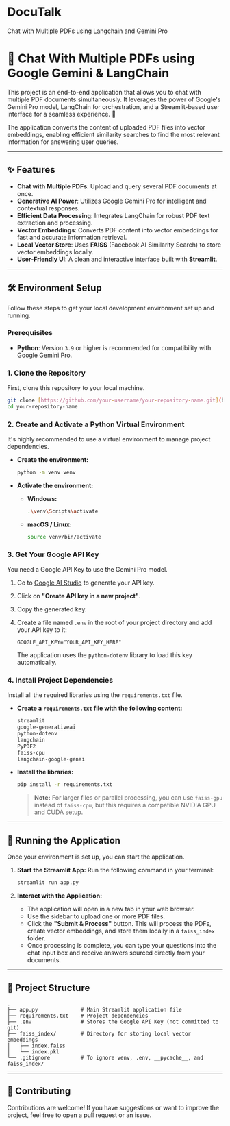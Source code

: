 # DocuTalk
 Chat with Multiple PDFs using Langchain and Gemini Pro

# 📄 Chat With Multiple PDFs using Google Gemini & LangChain

This project is an end-to-end application that allows you to chat with multiple PDF documents simultaneously. It leverages the power of Google's Gemini Pro model, LangChain for orchestration, and a Streamlit-based user interface for a seamless experience. 🤖

The application converts the content of uploaded PDF files into vector embeddings, enabling efficient similarity searches to find the most relevant information for answering user queries.


---

## ✨ Features

* **Chat with Multiple PDFs**: Upload and query several PDF documents at once.
* **Generative AI Power**: Utilizes Google Gemini Pro for intelligent and contextual responses.
* **Efficient Data Processing**: Integrates LangChain for robust PDF text extraction and processing.
* **Vector Embeddings**: Converts PDF content into vector embeddings for fast and accurate information retrieval.
* **Local Vector Store**: Uses **FAISS** (Facebook AI Similarity Search) to store vector embeddings locally.
* **User-Friendly UI**: A clean and interactive interface built with **Streamlit**.

---

## 🛠️ Environment Setup

Follow these steps to get your local development environment set up and running.

### Prerequisites

* **Python**: Version `3.9` or higher is recommended for compatibility with Google Gemini Pro.

### 1. Clone the Repository

First, clone this repository to your local machine.

```bash
git clone [https://github.com/your-username/your-repository-name.git](https://github.com/your-username/your-repository-name.git)
cd your-repository-name
````

### 2\. Create and Activate a Python Virtual Environment

It's highly recommended to use a virtual environment to manage project dependencies.

  * **Create the environment:**

    ```bash
    python -m venv venv
    ```

  * **Activate the environment:**

      * **Windows:**
        ```bash
        .\venv\Scripts\activate
        ```
      * **macOS / Linux:**
        ```bash
        source venv/bin/activate
        ```

### 3\. Get Your Google API Key

You need a Google API Key to use the Gemini Pro model.

1.  Go to [Google AI Studio](https://makersuite.google.com/app/apikey) to generate your API key.

2.  Click on **"Create API key in a new project"**.

3.  Copy the generated key.

4.  Create a file named `.env` in the root of your project directory and add your API key to it:

    ```env
    GOOGLE_API_KEY="YOUR_API_KEY_HERE"
    ```

    The application uses the `python-dotenv` library to load this key automatically.

### 4\. Install Project Dependencies

Install all the required libraries using the `requirements.txt` file.

  * **Create a `requirements.txt` file with the following content:**
    ```txt
    streamlit
    google-generativeai
    python-dotenv
    langchain
    PyPDF2
    faiss-cpu
    langchain-google-genai
    ```
  * **Install the libraries:**
    ```bash
    pip install -r requirements.txt
    ```
    > **Note:** For larger files or parallel processing, you can use `faiss-gpu` instead of `faiss-cpu`, but this requires a compatible NVIDIA GPU and CUDA setup.

-----

## 🚀 Running the Application

Once your environment is set up, you can start the application.

1.  **Start the Streamlit App:**
    Run the following command in your terminal:

    ```bash
    streamlit run app.py
    ```

2.  **Interact with the Application:**

      * The application will open in a new tab in your web browser.
      * Use the sidebar to upload one or more PDF files.
      * Click the **"Submit & Process"** button. This will process the PDFs, create vector embeddings, and store them locally in a `faiss_index` folder.
      * Once processing is complete, you can type your questions into the chat input box and receive answers sourced directly from your documents.

-----

## 📂 Project Structure

```
.
├── app.py              # Main Streamlit application file
├── requirements.txt    # Project dependencies
├── .env                # Stores the Google API Key (not committed to git)
├── faiss_index/        # Directory for storing local vector embeddings
│   ├── index.faiss
│   └── index.pkl
└── .gitignore          # To ignore venv, .env, __pycache__, and faiss_index/
```

-----

## 🤝 Contributing

Contributions are welcome\! If you have suggestions or want to improve the project, feel free to open a pull request or an issue.

```
